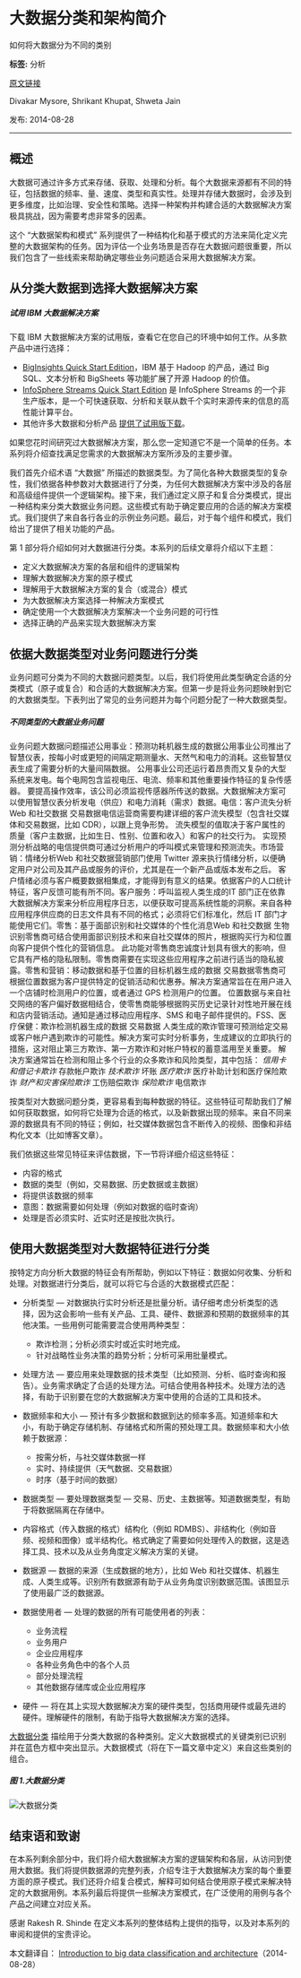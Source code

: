 # 大数据分类和架构简介
如何将大数据分为不同的类别

**标签:** 分析

[原文链接](https://developer.ibm.com/zh/articles/bd-archpatterns1/)

Divakar Mysore, Shrikant Khupat, Shweta Jain

发布: 2014-08-28

* * *

## 概述

大数据可通过许多方式来存储、获取、处理和分析。每个大数据来源都有不同的特征，包括数据的频率、量、速度、类型和真实性。处理并存储大数据时，会涉及到更多维度，比如治理、安全性和策略。选择一种架构并构建合适的大数据解决方案极具挑战，因为需要考虑非常多的因素。

这个 “大数据架构和模式” 系列提供了一种结构化和基于模式的方法来简化定义完整的大数据架构的任务。因为评估一个业务场景是否存在大数据问题很重要，所以我们包含了一些线索来帮助确定哪些业务问题适合采用大数据解决方案。

## 从分类大数据到选择大数据解决方案

##### 试用 IBM 大数据解决方案

下载 IBM 大数据解决方案的试用版，查看它在您自己的环境中如何工作。从多款产品中进行选择：

- [BigInsights Quick Start Edition](http://www.ibm.com/developerworks/cn/downloads/im/biginsightsquick/)，IBM 基于 Hadoop 的产品，通过 Big SQL、文本分析和 BigSheets 等功能扩展了开源 Hadoop 的价值。
- [InfoSphere Streams Quick Start Edition](http://www.ibm.com/developerworks/cn/downloads/im/streamsquick/index.html) 是 InfoSphere Streams 的一个非生产版本，是一个可快速获取、分析和关联从数千个实时来源传来的信息的高性能计算平台。
- 其他许多大数据和分析产品 [提供了试用版下载](http://www.ibm.com/developerworks/cn/downloads/#bd)。

如果您花时间研究过大数据解决方案，那么您一定知道它不是一个简单的任务。本系列将介绍查找满足您需求的大数据解决方案所涉及的主要步骤。

我们首先介绍术语 “大数据” 所描述的数据类型。为了简化各种大数据类型的复杂性，我们依据各种参数对大数据进行了分类，为任何大数据解决方案中涉及的各层和高级组件提供一个逻辑架构。接下来，我们通过定义原子和复合分类模式，提出一种结构来分类大数据业务问题。这些模式有助于确定要应用的合适的解决方案模式。我们提供了来自各行各业的示例业务问题。最后，对于每个组件和模式，我们给出了提供了相关功能的产品。

第 1 部分将介绍如何对大数据进行分类。本系列的后续文章将介绍以下主题：

- 定义大数据解决方案的各层和组件的逻辑架构
- 理解大数据解决方案的原子模式
- 理解用于大数据解决方案的复合（或混合）模式
- 为大数据解决方案选择一种解决方案模式
- 确定使用一个大数据解决方案解决一个业务问题的可行性
- 选择正确的产品来实现大数据解决方案

## 依据大数据类型对业务问题进行分类

业务问题可分类为不同的大数据问题类型。以后，我们将使用此类型确定合适的分类模式（原子或复合）和合适的大数据解决方案。但第一步是将业务问题映射到它的大数据类型。下表列出了常见的业务问题并为每个问题分配了一种大数据类型。

##### 不同类型的大数据业务问题

业务问题大数据问题描述公用事业：预测功耗机器生成的数据公用事业公司推出了智慧仪表，按每小时或更短的间隔定期测量水、天然气和电力的消耗。这些智慧仪表生成了需要分析的大量间隔数据。 公用事业公司还运行着昂贵而又复杂的大型系统来发电。每个电网包含监视电压、电流、频率和其他重要操作特征的复杂传感器。 要提高操作效率，该公司必须监视传感器所传送的数据。大数据解决方案可以使用智慧仪表分析发电（供应）和电力消耗（需求）数据。电信：客户流失分析Web 和社交数据 交易数据电信运营商需要构建详细的客户流失模型（包含社交媒体和交易数据，比如 CDR），以跟上竞争形势。 流失模型的值取决于客户属性的质量（客户主数据，比如生日、性别、位置和收入）和客户的社交行为。 实现预测分析战略的电信提供商可通过分析用户的呼叫模式来管理和预测流失。市场营销：情绪分析Web 和社交数据营销部门使用 Twitter 源来执行情绪分析，以便确定用户对公司及其产品或服务的评价，尤其是在一个新产品或版本发布之后。 客户情绪必须与客户概要数据相集成，才能得到有意义的结果。依据客户的人口统计特征，客户反馈可能有所不同。客户服务：呼叫监视人类生成的IT 部门正在依靠大数据解决方案来分析应用程序日志，以便获取可提高系统性能的洞察。来自各种应用程序供应商的日志文件具有不同的格式；必须将它们标准化，然后 IT 部门才能使用它们。零售：基于面部识别和社交媒体的个性化消息Web 和社交数据 生物识别零售商可结合使用面部识别技术和来自社交媒体的照片，根据购买行为和位置向客户提供个性化的营销信息。 此功能对零售商忠诚度计划具有很大的影响，但它具有严格的隐私限制。零售商需要在实现这些应用程序之前进行适当的隐私披露。零售和营销：移动数据和基于位置的目标机器生成的数据 交易数据零售商可根据位置数据为客户提供特定的促销活动和优惠券。解决方案通常旨在在用户进入一个店铺时检测用户的位置，或者通过 GPS 检测用户的位置。 位置数据与来自社交网络的客户偏好数据相结合，使零售商能够根据购买历史记录针对性地开展在线和店内营销活动。通知是通过移动应用程序、SMS 和电子邮件提供的。FSS、医疗保健：欺诈检测机器生成的数据 交易数据 人类生成的欺诈管理可预测给定交易或客户帐户遇到欺诈的可能性。解决方案可实时分析事务，生成建议的立即执行的措施，这对阻止第三方欺诈、第一方欺诈和对帐户特权的蓄意滥用至关重要。 解决方案通常旨在检测和阻止多个行业的众多欺诈和风险类型，其中包括： _信用卡和借记卡欺诈_ 存款帐户欺诈 _技术欺诈_ 坏账 _医疗欺诈_ 医疗补助计划和医疗保险欺诈 _财产和灾害保险欺诈_ 工伤赔偿欺诈 _保险欺诈_ 电信欺诈

按类型对大数据问题分类，更容易看到每种数据的特征。这些特征可帮助我们了解如何获取数据，如何将它处理为合适的格式，以及新数据出现的频率。来自不同来源的数据具有不同的特征；例如，社交媒体数据包含不断传入的视频、图像和非结构化文本（比如博客文章）。

我们依据这些常见特征来评估数据，下一节将详细介绍这些特征：

- 内容的格式
- 数据的类型（例如，交易数据、历史数据或主数据）
- 将提供该数据的频率
- 意图：数据需要如何处理（例如对数据的临时查询）
- 处理是否必须实时、近实时还是按批次执行。

## 使用大数据类型对大数据特征进行分类

按特定方向分析大数据的特征会有所帮助，例如以下特征：数据如何收集、分析和处理。对数据进行分类后，就可以将它与合适的大数据模式匹配：

- 分析类型 — 对数据执行实时分析还是批量分析。请仔细考虑分析类型的选择，因为这会影响一些有关产品、工具、硬件、数据源和预期的数据频率的其他决策。一些用例可能需要混合使用两种类型：

    - 欺诈检测；分析必须实时或近实时地完成。
    - 针对战略性业务决策的趋势分析；分析可采用批量模式。
- 处理方法 — 要应用来处理数据的技术类型（比如预测、分析、临时查询和报告）。业务需求确定了合适的处理方法。可结合使用各种技术。处理方法的选择，有助于识别要在您的大数据解决方案中使用的合适的工具和技术。
- 数据频率和大小 — 预计有多少数据和数据到达的频率多高。知道频率和大小，有助于确定存储机制、存储格式和所需的预处理工具。数据频率和大小依赖于数据源：

    - 按需分析，与社交媒体数据一样
    - 实时、持续提供（天气数据、交易数据）
    - 时序（基于时间的数据）
- 数据类型 — 要处理数据类型 — 交易、历史、主数据等。知道数据类型，有助于将数据隔离在存储中。
- 内容格式（传入数据的格式）结构化（例如 RDMBS）、非结构化（例如音频、视频和图像）或半结构化。格式确定了需要如何处理传入的数据，这是选择工具、技术以及从业务角度定义解决方案的关键。
- 数据源 — 数据的来源（生成数据的地方），比如 Web 和社交媒体、机器生成、人类生成等。识别所有数据源有助于从业务角度识别数据范围。该图显示了使用最广泛的数据源。
- 数据使用者 — 处理的数据的所有可能使用者的列表：

    - 业务流程
    - 业务用户
    - 企业应用程序
    - 各种业务角色中的各个人员
    - 部分处理流程
    - 其他数据存储库或企业应用程序
- 硬件 — 将在其上实现大数据解决方案的硬件类型，包括商用硬件或最先进的硬件。理解硬件的限制，有助于指导大数据解决方案的选择。

[大数据分类](#大数据分类) 描绘用于分类大数据的各种类别。定义大数据模式的关键类别已识别并在蓝色方框中突出显示。大数据模式（将在下一篇文章中定义）来自这些类别的组合。

##### 图 1.大数据分类

![大数据分类](../ibm_articles_img/bd-archpatterns1_images_fig1.png)

## 结束语和致谢

在本系列剩余部分中，我们将介绍大数据解决方案的逻辑架构和各层，从访问到使用大数据。我们将提供数据源的完整列表，介绍专注于大数据解决方案的每个重要方面的原子模式。我们还将介绍复合模式，解释可如何结合使用原子模式来解决特定的大数据用例。本系列最后将提供一些解决方案模式，在广泛使用的用例与各个产品之间建立对应关系。

感谢 Rakesh R. Shinde 在定义本系列的整体结构上提供的指导，以及对本系列的审阅和提供的宝贵评论。

本文翻译自： [Introduction to big data classification and architecture](https://developer.ibm.com/articles/bd-archpatterns1/)（2014-08-28）